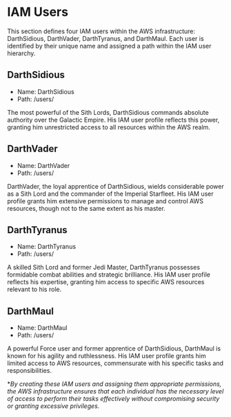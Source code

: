 # IAM Users

This section defines four IAM users within the AWS infrastructure: DarthSidious, DarthVader, DarthTyranus, and DarthMaul. Each user is identified by their unique name and assigned a path within the IAM user hierarchy.

## DarthSidious

* Name: DarthSidious
* Path: /users/

The most powerful of the Sith Lords, DarthSidious commands absolute authority over the Galactic Empire. His IAM user profile reflects this power, granting him unrestricted access to all resources within the AWS realm.

## DarthVader

* Name: DarthVader
* Path: /users/

DarthVader, the loyal apprentice of DarthSidious, wields considerable power as a Sith Lord and the commander of the Imperial Starfleet. His IAM user profile grants him extensive permissions to manage and control AWS resources, though not to the same extent as his master.

## DarthTyranus

* Name: DarthTyranus
* Path: /users/

A skilled Sith Lord and former Jedi Master, DarthTyranus possesses formidable combat abilities and strategic brilliance. His IAM user profile reflects his expertise, granting him access to specific AWS resources relevant to his role.

## DarthMaul

* Name: DarthMaul
* Path: /users/

A powerful Force user and former apprentice of DarthSidious, DarthMaul is known for his agility and ruthlessness. His IAM user profile grants him limited access to AWS resources, commensurate with his specific tasks and responsibilities.

**By creating these IAM users and assigning them appropriate permissions, the AWS infrastructure ensures that each individual has the necessary level of access to perform their tasks effectively without compromising security or granting excessive privileges.*
